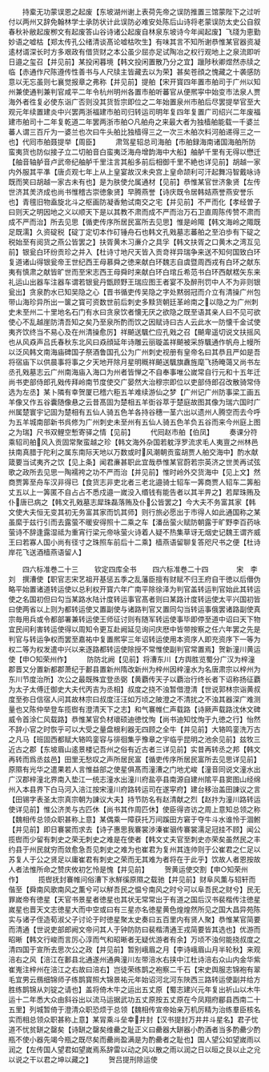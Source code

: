 <!-- { "loadSidebar": true } -->
　　持槖无功蒙误恩之起废【东坡湖州谢上表荷先帝之误防推置三馆蒙陛下之过听付以两州又辞免翰林学士承防状计此误防必难安处陈后山诗将老蒙误防太史公自叙春秋补敝起废栁文有起废答山谷诗诸公起废自林泉东坡诗今年闻起废】飞牋为恵勤妙语之嘘枯【郑太传孔公绪清谈髙论嘘枯吹生】有味其言不知所谢恭惟某官器资凝逺材谞深长时方多艰政有借货财之本公虽少屈亦足试陶冶之权行观地上之泉流即听日邉之玺召【并见前】某投闲暮境【韩文投闲置散乃分之宜】躐陟秋卿煜然赤牍之临【赤通作尺陈遵传性善书与人尺牍主皆藏去以为荣】甚矣苍顔之愧藏之十袭感防意以无忘虽则七襄觉报章之弗称【并见前】提舶【宋开寳四年置市舶司于广州以知州兼使通判兼判官咸平二年令杭州明州各置市舶听蕃官从便熈寜中始变市法泉人贾海外者徃复必使东诣广否则没其货哲宗即位之二年始置泉州市舶后尽罢提举官至大观元年续置建炎中兴罢两浙福建市舶司归转运司明年复四年复置广司绍兴二年废福建市舶司十二年复乾道二年罢两浙市舶○凡舶舟之来最大者为独樯舶能载一千婆兰蕃人谓三百斤为一婆兰也次曰牛头舶比独樯得三之一次三木舶次料河舶递得三之一也】代囘市舶聂提举【周臣】
　　肃驾星轺总司海舶【市舶録海南诸国海舶所防蛮夷货也防似接子立二切舶音白蛮夷泛海舟增韵海中大船】舳舻千里有无得以懋迁【舳音轴舻音卢武帝纪舳舻千里注言其船多前后相御千里不絶也详见前】胡越一家内外服其平凖【唐贞观七年上从上皇宴故汉未央宫上皇命颉利可汗起舞冯智戴咏诗既而笑曰胡越一家古未有也】是为肤使允属通材【见前】恭惟某官世济象贤【左传世济其羙济成也尚书惟稽古崇徳象贤】早腾燕誉【诗庆既令居韩姞燕誉燕安誉乐也】青氊旧物盍旋北斗之枢画防凝香勉试南交之宅【并见前】不严而化【孝经曽子曰则天之明因地之义以顺天下是以其教不肃而成不严而治万石卫直周陈传赞不肃而成不严而治】所去见思【循吏传序所居民富所去见思】惟是岭陬【韩文海岭之陬既足既濡】久资碇税【碇丁定切本作矴锤舟石也韩文孔戣墓志蕃舶之至泊歩有下碇之税始至有阅货之燕公皆罢之】扶胥黄木习亷介之具孚【韩文扶胥之口黄木之湾互见前】银瓮白环纷贡珍之并入【杜诗寸地尺天皆入贡竒祥异瑞争来送不知何国致白环复道诸山得银瓮帝王世纪西王母慕舜之徳来献白环魏志自虞暨周西戎有白环之献东夷有慎肃之献皆旷世而至宋志西王母舜时来献白环白琯丘希范书白环西献楛矢东来礼运山出器车注器车谓若银瓮丹甑顾野王瑞应图王者宴不及醉刑罚中人不为非则银瓮出】贪泉酌水已知吴隐之心【晋书循吏传吴隐之字处黙弱冠而介立有清操广州包带山海珍异所出一箧之寳可资数世前后刺史多黩货朝廷革岭南之以隐之为广州刺史未至州二十里地名石门有水曰贪泉饮者懐无厌之欲隐之既至语其亲人曰不见可欲使心不乱越崖防清吾知之矣乃至泉所酌而饮之因赋诗曰古人云此水一防懐千金试使夷齐饮终当不易心及在州清操愈厉】祥飇送颿伫应孔戣之召【飇卑遥切说文扶摇风也从风猋声吕氏春秋东北风曰猋顔延年诗雕云丽璇盖祥飇被采斿颿通作帆舟上幔所以泛风韩文南海庙碑国子祭酒鲁国孔公为广州刺史视册有皇帝名曰其恭且严如是吾将宿庙下以供晨事将事之夕天地开除月星明穊祥飇送颿旗纛旌麾飞扬晻蔼又尚书左丞孔戣墓志云广州南海庙入海口为州者皆惮之不自奉事唯公嵗常自行元和十五年迁尚书吏部侍郎孔戣传拜岭南节度使交广晏然大治穆宗即位以吏部侍郎召改散骑常侍选为左丞】某卜隣有幸贺厦已稽六秬五羊难续游仙之梦【广州记广州防事梁工画五羊像又作五谷囊随像悬之云昔髙固为楚相五羊衘谷萃于楚庭故图其像为瑞六国时广州属楚寰宇记固为楚相有五仙人骑五色羊各持谷穗一茎六出以遗州人腾空而去今呼为五羊城南部新书呉修为广州刺史未至州有五仙人骑五色羊负五谷而来今州庭上图之为瑞】尺书双鲤空慙寄驿之情【见前】
　　代囘赵市舶【伯凤】
　　奏课分符乘轺司舶风入贡固常聚蛮越之珍【韩文海外杂国若躭浮罗流求毛人夷亶之州林邑扶南真腊于陀利之属东南际天地以万数或时风潮朝贡蛮胡贾人舶交海中】酌水献箴要当试夷齐之饮【见上条】闻君亷甚职此宜哉恭惟某官蔚若宗英济之世羙再试弦歌之政所去见思一陶襦袴之功不严而治【并见前】惟时岭外交货海中【见上文】然商贾筭至舟车汉非得已【食货志非吏北者三老北邉骑士轺车一筭商贾人轺车二筭船丈五以上一筭匿不自占占不悉戍邉一嵗没入缗钱有能告者以其半畀之】若犀珠贿及仆唐已病之【韩文孔戣墓志犀珠磊落贿及仆公皆罢之】今大夫不务富其家【韩文使大夫恒无变其初无务富其家而饥其师】则行旅必愿出于市得人如此通国称之某虽縻于兹行引而去露萤不暖安得照十二乘之车【潘岳萤火赋防朝露于旷野李百药咏萤诗不辞逢露湿祗为重宵行梁元帝咏萤火诗着人疑不热集草讶无烟史记魏王谓齐威王曰若寡人国小尚有径寸之珠照车前后十二乘】樯燕语留聊复答咫尺书之便【杜诗岸花飞送酒樯燕语留人】









　　四六标准巻二十三
　　钦定四库全书
　　四六标准巻二十四　　　　宋　李刘　撰漕使【职官志宋艺祖开基惩五季之乱藩臣擅有财赋不归王府自干徳以后僣伪略平始置诸道转运使以总利权开寳六年广南平除徐泽为判官盖转运判官始此其转运使之名国初但曰勾当某路水陆计度转运事官髙者则曰某路计度转运使太平兴国初皆曰使两省以上则为都转运使又置副使与诸路判官又置同勾当转运事俄罢诸路副使真宗毎用兵或令都部署兼转运使王师征讨则有随军转运使事毕即停至道中诏曰天下物宜民间利害转运使得以周知令更互赴阙延见询问庆厯中皆带按察之任六年罢之先是判官与转运争权而罢至嘉祐中复置熈寜三年诏转运使用本资序人即充资序下一等为权二等为权发遣中兴以来逐路都转运使除授不常惟使副判官常置焉】贺新潼川黄运使【申○知荣州作】
　　防防北阙【见前】将漕东川【方舆胜览蜀分广汉为梓潼郡晋又分置新都郡萧纪于郪县置新州隋改新州为梓州因梓潼水为名唐肃宗以梓州为东川节度治所】次公之最既殊宜登丞弼【黄覇传天子以覇治行终长者下诏称扬征覇为太子太傅迁御史大夫代丙吉为丞相】叔度之挠不浊暂借澄清【世说郭林宗诣黄叔度至弥日信宿人问其故林宗曰叔度汪汪如万顷之陂澄之不清扰之不浊其器深广难测量也又陈仲举登车揽辔有澄清天下之志】和气褰帷仁声载路【诗厥声载路沈休文碑威令首涂仁风载路】恭惟某官负材瓌硕迪徳忱恂【尚书迪知忱恂于九徳之行】怡然不辞小官之时恢乎可以大受之量盘根利器无四顾之全牛【并见前】大辂鸣銮洗万古之凡马【班固西都赋大辂鸣銮容与徘徊集乎豫章之宇临乎昆明之池余见前】兹牧三近古之郡【东坡眉山逺景楼记吾州之俗有近古者三详见前】实昔再转丞之邦【韩文再转而爲丞兹邑】田里无愁叹之声所居民富【循吏传序所居民富所去见思详见前】原隰有光华之遣果若人言惟益部之使星俱髙而潼漕之门地尤峻【潼音同说文潼水出广汉郡梓潼北界南入垫江一统志潼水出潼川府盐亭县南源自建州隂平县窦图山经绵州入本县界下白马河入涪江按宋潼川府路转运司在遂寜府】建台移治盖田諌议之言【田锡字表圣太宗真宗朝为諌议大夫】持节防名有赵清献之烈【赵抃为潼川路转运使详见前】惟公济羙与古匹休【尚书其作周匹休】使臣得咨访之周上意知总领之称【魏相传总领众职甚称上意】某偶乘一障获托万间蹊田方窘于夺牛斗水谁怜于涸鲋【并见前】即日褰裳而求去【诗子惠思我褰裳渉溱崔骃传褰裳濡足冠挂不顾】闻公揽辔而少留有刺史之荣无刺史之难是在使者【韩文丈夫官至刺史亦荣矣虽然民之丰约县于州民就穷而敛愈急吾见刺史之难为也崔君为复州其连帅则于公崔君之仁足以苏复人于公之贤足以庸崔君有刺史之荣而无其难为者将在于此乎】饮故人者恩按故人者法惟所命之赞庆攸初乞怜是愧【并见前】
　　贺黄运使交割【申○知荣州作】
　　揽辔抚封褰帷问俗漕下氷觧徯原隰之载驰【并见前】财阜风薫与轺轩而偕至【舜南风歌南风之薫兮可以觧吾民之愠兮南风之时兮可以阜吾民之财兮】民无罪嵗帝有徳星【天官书景星者徳星也其状无常常出于有道之国后汉书裴楷传注徳星嵗星也晋天文志徳星大而中空或曰有三星亦名徳星黄色煌煌然所见之国大昌异苑陈实与诸子侄造荀淑父子讨论于时徳星聚太史奏曰五百里内有贤人聚】恭惟某官简要而清通【世说吏部郎阙文帝问其人于钟防防曰裴楷清通王戎简要皆其选也】优游而昭晰【韩文行峻而言厉心淳而气和昭晰者无疑优游者有余】万顷不浊何能挠叔度之清四国于宣所去思次公之政【并见前】暂别峨眉之月【李诗峨眉山月半轮秋】来观涪右之风【涪江在郪县北通遂州通典潼川左带涪水右挟中江杜诗涪右众山内金华紫崔嵬注梓州在涪江之右故曰涪右】岂徒荣练鹊之袍察二千石【宋史舆服志锦袍有翠毛宜男云鴈细锦师子练鹊寳照大锦景祐元年始诏河北河东陜西三路转运使副并给方胜练鹊锦从刘锭之请也】盖将倚木牛之运出五丈原【蜀志建兴元年复出祈山以木牛运十二年悉大众由斜谷出以流马运据武功五丈原按五丈原在今凤翔府郿县西南二十五里】列城暂倚于澄清众职恐烦于总领【魏相传宣帝始亲万机厉精为治练羣臣核名实而相总领众职甚称上意】某冐乘斗垒幸井封【汉书提封万井井斗星名】君子忧道不忧贫缾之罄矣【诗缾之罄矣维罍之耻正义曰罍器大缾器小酌酒者当多酌罍少酌瓶不使小器先竭今瓶之既尽矣而罍尚盈满是为酌罍者之耻也】国人望公如望嵗雨以润之【左传国人望君如望嵗焉系辞雷以动之风以散之雨以润之日以晅之艮以止之兊以说之干以君之坤以藏之】
　　贺吕提刑除运使
